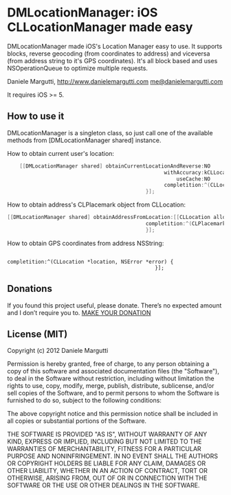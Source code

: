 # DMLocationManager: iOS CLLocationManager made easy

DMLocationManager made iOS's Location Manager easy to use. It supports blocks, reverse geocoding (from coordinates to address) and viceversa (from address string to it's GPS coordinates).
It's all block based and uses NSOperationQueue to optimize multiple requests.

Daniele Margutti, <http://www.danielemargutti.com>
<me@danielemargutti.com>

It requires iOS >= 5.

## How to use it

DMLocationManager is a singleton class, so just call one of the available methods from [DMLocationManager shared] instance.

How to obtain current user's location:
```objective-c
    [[DMLocationManager shared] obtainCurrentLocationAndReverse:NO
                                                   withAccuracy:kCLLocationAccuracyHundredMeters
                                                       useCache:NO
                                                   completition:^(CLLocation *location, CLPlacemark *placemark, NSError *error) {
                                             }];
```

How to obtain address's CLPlacemark object from CLLocation:
    
```objective-c
[[DMLocationManager shared] obtainAddressFromLocation:[[CLLocation alloc] initWithLatitude:41.90789 longitude:12.537514]
                                             completition:^(CLPlacemark *placemark, NSString *address,NSString *locality,NSError* error) {
                                             }];
```

How to obtain GPS coordinates from address NSString:

```[[DMLocationManager shared] obtainCoordinatesFromAddress:@"Via Vassallo 23, Roma"
                                                completition:^(CLLocation *location, NSError *error) {
                                                }];
```

## Donations

If you found this project useful, please donate.
There’s no expected amount and I don’t require you to.
[MAKE YOUR DONATION](https://www.paypal.com/cgi-bin/webscr?cmd=_s-xclick&hosted_button_id=GS3DBQ69ZBKWJ)

## License (MIT)

Copyright (c) 2012 Daniele Margutti

Permission is hereby granted, free of charge, to any person
obtaining a copy of this software and associated documentation
files (the "Software"), to deal in the Software without
restriction, including without limitation the rights to use,
copy, modify, merge, publish, distribute, sublicense, and/or sell
copies of the Software, and to permit persons to whom the
Software is furnished to do so, subject to the following
conditions:

The above copyright notice and this permission notice shall be
included in all copies or substantial portions of the Software.

THE SOFTWARE IS PROVIDED "AS IS", WITHOUT WARRANTY OF ANY KIND,
EXPRESS OR IMPLIED, INCLUDING BUT NOT LIMITED TO THE WARRANTIES
OF MERCHANTABILITY, FITNESS FOR A PARTICULAR PURPOSE AND
NONINFRINGEMENT. IN NO EVENT SHALL THE AUTHORS OR COPYRIGHT
HOLDERS BE LIABLE FOR ANY CLAIM, DAMAGES OR OTHER LIABILITY,
WHETHER IN AN ACTION OF CONTRACT, TORT OR OTHERWISE, ARISING
FROM, OUT OF OR IN CONNECTION WITH THE SOFTWARE OR THE USE OR
OTHER DEALINGS IN THE SOFTWARE.
